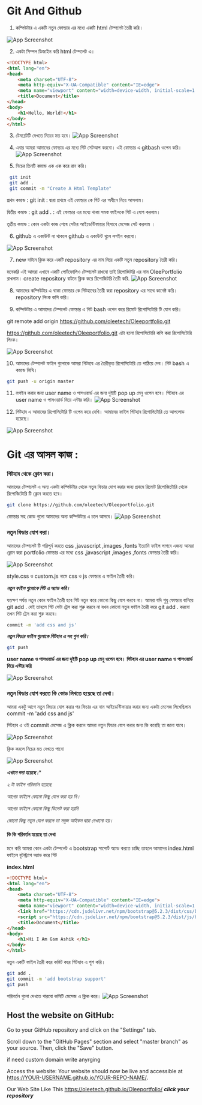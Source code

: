 
# Git And Github 

1. কম্পিউটার এ একটি নতুন ফোল্ডার এর মধ্যে একটি html টেম্পলেট তৈরী করি। 

![App Screenshot](https://i.postimg.cc/5NBVWqZs/git1.png)


2. একটা সিম্পল ডিজাইন করি html টেম্পলেট  এ।  
```html
<!DOCTYPE html>
<html lang="en">
<head>
    <meta charset="UTF-8">
    <meta http-equiv="X-UA-Compatible" content="IE=edge">
    <meta name="viewport" content="width=device-width, initial-scale=1.0">
    <title>Document</title>
</head>
<body>
    <h1>Hello, World!</h1>   
</body>
</html>
```
3. টেমপ্লেটটি দেখতে নিচের মত হবে। 
![App Screenshot](https://i.postimg.cc/Hx9wCN9p/git2.png)

4. এবার আমরা আমাদের ফোল্ডার এর মধ্যে গিট সেটআপ করবো। এই ফোল্ডার এ gitbash ওপেন করি। 
![App Screenshot](https://i.postimg.cc/kgZ3x18X/git3.png)


5. নিচের তিনটি কমান্ড এক এক করে রান করি। 
```bash
 git init
 git add .
 git commit -m "Create A Html Template"
 ```
 প্রথম কমান্ড : git init  : দ্বারা প্রথমে এই ফোল্ডার কে গিট এর অধীনে নিয়ে আসলাম। 

দ্বিতীয় কমান্ড : git add . : এই ফোল্ডার এর মধ্যে থাকা সমস্ত ফাইলকে গিট এ যোগ করলাম। 

তৃতীয় কমান্ড : কোন একটা কাজ শেষে সেটার আইডেন্টিফায়ার হিসাবে মেসেজ  সেট করলাম । 

6. github এ একাউন্ট না থাকলে github এ  একাউন্ট খুলে লগইন করবো। 


![App Screenshot](https://i.postimg.cc/XJgyGyh3/git4.png)

7. new বাটনে ক্লিক করে একটি repository এর নাম দিয়ে একটি নতুন repository  তৈরী করি। 

মনেকরি এই আমরা এখানে একটি পোর্টফোলিও টেম্পলেট রাখবো তাই রিপোজিটরি এর নাম OleePortfolio রাখলাম। 
create repository বাটনে ক্লিক করে রিপোজিটরি  তৈরী করি.
![App Screenshot](https://i.postimg.cc/GpwQvGMs/git5.png)

8. আমাদের কম্পিউটার এ থাকা ফোল্ডার কে গিটহাবের তৈরী করা repository এর সাথে কানেক্ট করি। 
repository  লিংক কপি করি। 

9. কম্পিউটার এ আমাদের টেম্পলেট ফোল্ডার এ গিট bash ওপেন করে রিমোট রিপোসিটোরি টি যোগ করি। 

git remote add origin https://github.com/oleetech/Oleeportfolio.git

https://github.com/oleetech/Oleeportfolio.git এটা হলো রিপোসিটোরি কপি করা রিপোসিটোরি  লিংক। 

![App Screenshot](https://i.postimg.cc/BbP97RFv/git6.png)


10. আমাদের টেম্পলেট ফাইল গুলোকে আমরা গিটহাব এর তৈরীকৃত রিপোসিটোরি তে পাঠিয়ে দেব। গিট bash এ কমান্ড লিখি। 

```bash
git push -u origin master
```

11. লগইন করার জন্য user name ও পাসওয়ার্ড এর জন্য দুইটি pop up মেনু ওপেন হবে।  গিটহাব এর user name ও পাসওয়ার্ড দিয়ে এন্টার করি। 
![App Screenshot](https://i.postimg.cc/J4nVFDbF/git7.png)


12. গিটহাব এ আমাদের রিপোসিটোরি টি ওপেন করে দেখি। আমাদের ফাইল গিটহাব রিপোসিটোরি তে আপলোড হয়েছে।  

![App Screenshot](https://i.postimg.cc/fL9jyKnP/git8.png)

# Git এর আসল কাজ :
### গিটহাব থেকে ক্লোন করা। 


আমাদের টেম্পলেট এ অন্য একটা কম্পিউটার থেকে নতুন ফিচার যোগ করার জন্য প্রথমে রিমোট রিপোজিটোরি থেকে রিপোজিটোরি টি ক্লোন করতে হবে। 

```bash
git clone https://github.com/oleetech/Oleeportfolio.git
```

ফোল্ডার সহ কোড গুলো আমাদের অন্য কম্পিউটার এ চলে আসবে। 
![App Screenshot](https://i.postimg.cc/hvQqvhKs/git9.png)

### নতুন ফিচার যোগ করা। 
আমাদের টেম্পলেট টি পরিপূর্ন করতে css ,javascript ,images ,fonts  ইত্যাদি ফাইল লাগবে এজন্য আমরা  ক্লোন করা portfolio ফোল্ডার এর মধ্যে css ,javascript ,images ,fonts ফোল্ডার তৈরী করি। 


![App Screenshot](https://i.postimg.cc/y8cc9Tf4/git10png.png)


style.css  ও custom.js নামে css ও js ফোল্ডার এ ফাইল তৈরী করি।  

***নতুন ফাইল গুলোকে গিট এ অ্যাড করি।*** 

যতক্ষণ পর্যন্ত নতুন কোন ফাইল তৈরী হবে গিট নতুন করে কোনো কিছু যোগ করবে না।  আমরা যদি শুধু ফোল্ডার বানিয়ে git add . দেই তাহলে গিট সেটা ট্রেস করা শুরু করবে না যখন কোনো নতুন ফাইল তৈরী করে git add .  করবো তখন গিট ট্রেস করা শুরু করবে। 

```bash
commit -m 'add css and js'
```

***নতুন ফিচার ফাইল গুলোকে  গিটহাব এ সহ পুশ করি।***
```bash
git push
```
**user name ও পাসওয়ার্ড এর জন্য দুইটি pop up মেনু ওপেন হবে।  গিটহাব এর user name ও পাসওয়ার্ড দিয়ে এন্টার করি**

![App Screenshot](https://i.postimg.cc/fbtBSd66/git11png.png)

 ### নতুন ফিচার যোগ করতে কি কোড লিখতে হয়েছে তা দেখা। 

 আমরা একটু আগে নতুন ফিচার যোগ করার পর ফিচার এর নাম আইডেন্টিফায়ার করার জন্য একটা মেসেজ লিখেছিলাম 
 commit -m 'add css and js'

গিটহাব এ ওই commit মেসেজ এ ক্লিক করলে আমরা নতুন ফিচার যোগ করার জন্য কি করেছি তা জানা যাবে। 


![App Screenshot](https://i.postimg.cc/bYCDW5G9/git12png.png)

ক্লিক করলে নিচের মত দেখতে পাবো 


![App Screenshot](https://i.postimg.cc/d18MdpbP/git13png.png)



***এখানে বলা হয়েছে :****

*২ টা ফাইল পরিবর্তন হয়েছে*

*আগের ফাইলে কোনো কিছু যোগ করা হয় নি।* 

*আগের ফাইলে কোনো কিছু ডিলেট করা হয়নি*

*কোনো কিছু নতুন যোগ করলে তা সবুজ আইকন দ্বারা দেখানো হয়।*

#### কি কি পরিবর্তন হয়েছে তা দেখা 
মনে করি আমরা কোন একটা টেম্পলেট এ bootstrap সাপোর্ট অ্যাড করতে চাচ্ছি তাহলে আমাদের index.html  ফাইলে বুটস্ট্র্যাপ অ্যাড করে গিট 

**index.html**
```html
<!DOCTYPE html>
<html lang="en">
<head>
    <meta charset="UTF-8">
    <meta http-equiv="X-UA-Compatible" content="IE=edge">
    <meta name="viewport" content="width=device-width, initial-scale=1.0">
    <link href="https://cdn.jsdelivr.net/npm/bootstrap@5.2.3/dist/css/bootstrap.min.css" rel="stylesheet">
    <script src="https://cdn.jsdelivr.net/npm/bootstrap@5.2.3/dist/js/bootstrap.bundle.min.js"></script>
    <title>Document</title>
</head>
<body>
    <h1>Hi I Am Gsm Ashik </h1>   
</body>
</html>
```

 নতুন একটি ফাইল তৈরী করে কমিট করে গিটহাব এ পুশ করি। 
```bash
git add .
git commit -m 'add bootstrap support'
git push
```

পরিবর্তন গুলো দেখতে পারবো কমিটি মেসেজ এ ক্লিক করে। 
![App Screenshot](https://i.postimg.cc/tJHWBSBH/git14png.png)


## Host the website on GitHub:


Go to your GitHub repository and click on the "Settings" tab. 

Scroll down to the "GitHub Pages" section and select "master branch" as your source. Then, click the "Save" button.

if need custom domain write anyrging 

Access the website:
Your website should now be live and accessible at https://YOUR-USERNAME.github.io/YOUR-REPO-NAME/.

Our Web Site Like This 
https://oleetech.github.io/Oleeportfolio/
***click your repository***










